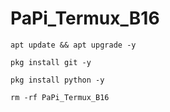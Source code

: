 # PaPi_Termux_B16

```
apt update && apt upgrade -y
```

```
pkg install git -y
```

```
pkg install python -y
```

```
rm -rf PaPi_Termux_B16
```

```

```
```

```
```

```
```

```
```

```
